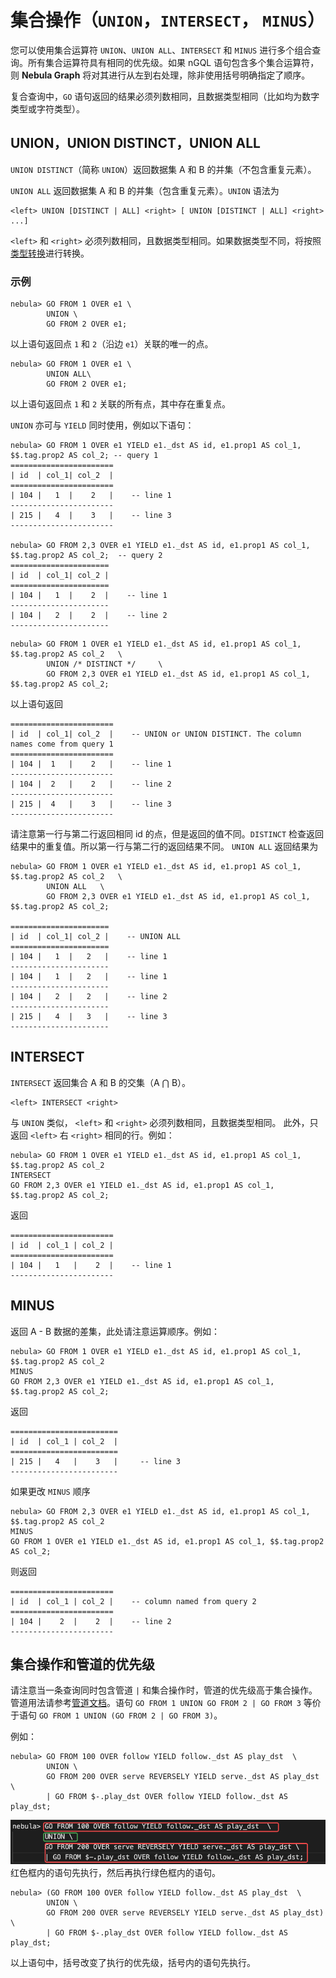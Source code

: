 # 集合操作（`UNION`，`INTERSECT`， `MINUS`）

您可以使用集合运算符 `UNION`、`UNION ALL`、`INTERSECT` 和 `MINUS` 进行多个组合查询。所有集合运算符具有相同的优先级。如果 nGQL 语句包含多个集合运算符，则 **Nebula Graph** 将对其进行从左到右处理，除非使用括号明确指定了顺序。

复合查询中，`GO` 语句返回的结果必须列数相同，且数据类型相同（比如均为数字类型或字符类型）。

## UNION，UNION DISTINCT，UNION ALL

`UNION DISTINCT`（简称 `UNION`）返回数据集 A 和 B 的并集（不包含重复元素）。

`UNION ALL` 返回数据集 A 和 B 的并集（包含重复元素）。`UNION` 语法为

```ngql
<left> UNION [DISTINCT | ALL] <right> [ UNION [DISTINCT | ALL] <right> ...]
```

`<left>` 和 `<right>` 必须列数相同，且数据类型相同。如果数据类型不同，将按照[类型转换](../1.data-types/type-conversion.md)进行转换。

### 示例

```ngql
nebula> GO FROM 1 OVER e1 \
        UNION \
        GO FROM 2 OVER e1;
```

以上语句返回点 `1` 和 `2`（沿边 `e1`）关联的唯一的点。

```ngql
nebula> GO FROM 1 OVER e1 \
        UNION ALL\
        GO FROM 2 OVER e1;
```

以上语句返回点 `1` 和 `2` 关联的所有点，其中存在重复点。

`UNION` 亦可与 `YIELD` 同时使用，例如以下语句：

```ngql
nebula> GO FROM 1 OVER e1 YIELD e1._dst AS id, e1.prop1 AS col_1, $$.tag.prop2 AS col_2; -- query 1
=======================
| id  | col_1| col_2  |
=======================
| 104 |   1  |    2   |    -- line 1
-----------------------
| 215 |   4  |    3   |    -- line 3
-----------------------

nebula> GO FROM 2,3 OVER e1 YIELD e1._dst AS id, e1.prop1 AS col_1, $$.tag.prop2 AS col_2;  -- query 2
======================
| id  | col_1| col_2 |
======================
| 104 |   1  |    2  |    -- line 1
----------------------
| 104 |   2  |    2  |    -- line 2
----------------------
```

```ngql
nebula> GO FROM 1 OVER e1 YIELD e1._dst AS id, e1.prop1 AS col_1, $$.tag.prop2 AS col_2   \
        UNION /* DISTINCT */     \
        GO FROM 2,3 OVER e1 YIELD e1._dst AS id, e1.prop1 AS col_1, $$.tag.prop2 AS col_2;
```

以上语句返回

```ngql
=======================
| id  | col_1| col_2  |    -- UNION or UNION DISTINCT. The column names come from query 1
=======================
| 104 |  1   |    2   |    -- line 1
-----------------------
| 104 |  2   |    2   |    -- line 2
-----------------------
| 215 |  4   |    3   |    -- line 3
-----------------------
```

请注意第一行与第二行返回相同 id 的点，但是返回的值不同。`DISTINCT` 检查返回结果中的重复值。所以第一行与第二行的返回结果不同。
`UNION ALL` 返回结果为

```ngql
nebula> GO FROM 1 OVER e1 YIELD e1._dst AS id, e1.prop1 AS col_1, $$.tag.prop2 AS col_2   \
        UNION ALL   \
        GO FROM 2,3 OVER e1 YIELD e1._dst AS id, e1.prop1 AS col_1, $$.tag.prop2 AS col_2;

======================
| id  | col_1| col_2 |    -- UNION ALL
======================
| 104 |   1  |   2   |    -- line 1
----------------------
| 104 |   1  |   2   |    -- line 1
----------------------
| 104 |   2  |   2   |    -- line 2
----------------------
| 215 |   4  |   3   |    -- line 3
----------------------
```

## INTERSECT

`INTERSECT` 返回集合 A 和 B 的交集（A ⋂ B）。

```ngql
<left> INTERSECT <right>
```

与 `UNION` 类似， `<left>` 和 `<right>` 必须列数相同，且数据类型相同。
此外，只返回 `<left>` 右 `<right>` 相同的行。例如：

```ngql
nebula> GO FROM 1 OVER e1 YIELD e1._dst AS id, e1.prop1 AS col_1, $$.tag.prop2 AS col_2
INTERSECT
GO FROM 2,3 OVER e1 YIELD e1._dst AS id, e1.prop1 AS col_1, $$.tag.prop2 AS col_2;
```

返回

```ngql
=======================
| id  | col_1 | col_2 |
=======================
| 104 |   1   |    2  |    -- line 1
-----------------------
```

## MINUS

返回 A - B 数据的差集，此处请注意运算顺序。例如：

```ngql
nebula> GO FROM 1 OVER e1 YIELD e1._dst AS id, e1.prop1 AS col_1, $$.tag.prop2 AS col_2
MINUS
GO FROM 2,3 OVER e1 YIELD e1._dst AS id, e1.prop1 AS col_1, $$.tag.prop2 AS col_2;
```

返回

```ngql
========================
| id  | col_1 | col_2  |
========================
| 215 |   4   |    3   |     -- line 3
------------------------
```

如果更改 `MINUS` 顺序

```ngql
nebula> GO FROM 2,3 OVER e1 YIELD e1._dst AS id, e1.prop1 AS col_1, $$.tag.prop2 AS col_2
MINUS
GO FROM 1 OVER e1 YIELD e1._dst AS id, e1.prop1 AS col_1, $$.tag.prop2 AS col_2;
```

则返回

```ngql
=======================
| id  | col_1 | col_2 |    -- column named from query 2
=======================
| 104 |    2  |    2  |    -- line 2
-----------------------
```

## 集合操作和管道的优先级

请注意当一条查询同时包含管道 `|` 和集合操作时，管道的优先级高于集合操作。管道用法请参考[管道文档](../3.language-structure/pipe-syntax.md)。语句 `GO FROM 1 UNION GO FROM 2 | GO FROM 3` 等价于语句 `GO FROM 1 UNION (GO FROM 2 | GO FROM 3)`。

例如：

```ngql
nebula> GO FROM 100 OVER follow YIELD follow._dst AS play_dst  \
        UNION \
        GO FROM 200 OVER serve REVERSELY YIELD serve._dst AS play_dst \
        | GO FROM $-.play_dst OVER follow YIELD follow._dst AS play_dst;
```

![image](../../../figs/ng-ug-014.png)
红色框内的语句先执行，然后再执行绿色框内的语句。

```ngql
nebula> (GO FROM 100 OVER follow YIELD follow._dst AS play_dst  \
        UNION \
        GO FROM 200 OVER serve REVERSELY YIELD serve._dst AS play_dst) \
        | GO FROM $-.play_dst OVER follow YIELD follow._dst AS play_dst;
```

以上语句中，括号改变了执行的优先级，括号内的语句先执行。
